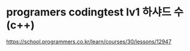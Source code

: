 # programers codingtest lv1 하샤드 수(c++)
https://school.programmers.co.kr/learn/courses/30/lessons/12947
